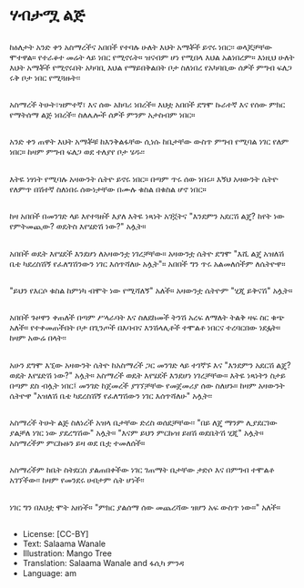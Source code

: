 # ሃብታሟ ልጅ

##
ከዕለታት አንድ ቀን አስማረችና አበበች የተባሉ ሁለት እህት
አማቾች ይኖሩ ነበር፡፡
ወላጆቻቸው ሞተዋል። የተራቆተ መሬት ላይ ነበር የሚኖሩት።
ዝናብም ሆነ የሚበላ እህል አልነበረም።
እነዚህ ሁለት እህት አማቾች የሚኖሩበት አካባቢ እህል
የማይበቅልበት ቦታ ስለነበረ የአካባቢው ሰዎች ምግብ ፍለጋ ሩቅ
ቦታ ነበር የሚጓዙት፡፡

##
አስማረች ትሁት፣ዝምተኛ፣ እና ሰው
አክባሪ ነበረች።
እህቷ አበበች ደግሞ ኩራተኛ እና የሰው
ምክር የማትሰማ ልጅ ነበረች፡፡ ስለሌሎች
ሰዎች ምንም አታስብም ነበር።

##
አንድ ቀን ጠዋት እህት አማቾቹ
ከእንቅልፋቸው ሲነሱ ከቤታቸው ውስጥ
ምግብ የሚባል ነገር የለም ነበር።
ከዛም ምግብ ፍለጋ ወደ ተለያየ ቦታ
ሄዱ፡፡

##
እትዬ ነፃነት የሚባሉ አዛውንት ሴትዮ
ይኖሩ ነበር።
በጣም ጥሩ ሰው ነበሩ።
እኝህ አዛውንት ሴትዮ የለምጥ በሽተኛ
ስለነበሩ ሰውነታቸው በሙሉ ቁስል በቁስል
ሆኖ ነበር።

##
ከዛ አበበች በመንገድ ላይ እየተጓዘች እያለ
እትዬ ነጻነት አገኟትና "እንደምን አደርሽ
ልጄ? ከየት ነው የምትመጪው? ወዴትስ
እየሄድሽ ነው?" አሏት።

##
አበበች ወዴት እየሄደች እንደሆነ
ለአዛውንቷ ነገረቻቸው።
አዛውንቷ ሴትዮ ደግሞ "እሺ ልጄ አዝለሽ
ቤቴ ካደረስሽኝ የፈለግሽንውን ነገር
እሰጥሻለሁ አሏት"።
አበበች ግን ጥሩ አልመለሰችም ለሴትዮዋ።

##
"ይህን የእርሶ ቁስል ከምነካ ብሞት ነው
የሚሻለኝ" አለች።
አዛውንቷ ሴትዮም "ሂጂ ይቅናሽ" አሏት።

##
አበበች ጉዞዋን ቀጠለች በጣም ሥላራባት
እና ስለደከመች ትንሽ አረፍ ለማለት ትልቅ
ዛፍ ስር ቁጭ አለች።
የተቀመጠችበት ቦታ በጊንጦች በእባብና
እንሽላሊቶች ተሞልቶ ነበርና ተረባርበው
ነደፏት። ከዛም አውሬ በላት፡፡

##
አሁን ደግሞ እኚው አዛውንት ሴትዮ
ከአስማረች ጋር መንገድ ላይ ተገኛኙ እና
"እንደምን አደርሽ ልጄ? ወዴት እየሄድሽ
ነው?" አሏት። አስማረች ወዴት እየሄደች
እንደሆነ ነገረቻቸው።
እትዬ ነጻነትን ስታይ በጣም ደስ ብሏት
ነበር፤ መንገድ ከጀመረች ያገኘቻቸው
የመጀመሪያ ሰው ስለሆኑ።
ከዛም አዛውንት ሴትዮዋ "አዝለሽ ቤቴ
ካደረስሽኝ የፈለግሽውን ነገር እሰጥሻለሁ"
አሏት፡፡

##
አስማረች ትሁት ልጅ ስለነረች አዝላ
ቤታቸው ድረስ ወሰደቻቸው፡፡
"በይ ለጄ ማንም ሊያደርገው ያልቻለ ነገር
ነው ያደረግሽው" አሏት።
"እናም ይህን ምርኩዝ ይዘሽ ወደቤትሽ
ሂጂ" አሏት።
አስማረችም ምርኩዙን ይዛ ወደ ቤቷ
ተመለሰች።

##
አስማረችም ከቤት ስትደርስ ያልጠበቀችው
ነገር ገጠማት ቤታቸው ታድሶ እና በምግብ
ተሞልቶ አገኘችው፡፡
ከዛም የመንደሩ ሀብታም ሴት ሆነች፡፡

##
ነገር ግን በእህቷ ሞት አዘነች።
"ምክር ያልሰማ ሰው መጨረሻው ዝሆን
አፍ ውስጥ ነው።" አለች።

##
* License: [CC-BY]
* Text: Salaama Wanale
* Illustration: Mango Tree
* Translation: Salaama Wanale and ፋሲካ ምንዳ
* Language: am
